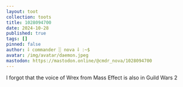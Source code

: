 ```yaml
---
layout: toot
collection: toots
title: 1028094700
date: 2024-10-28
published: true
tags: []
pinned: false
author: ⸸ commander ░ nova ⸸ :~$
avatar: /img/avatar/daemon.jpeg
mastodon: https://mastodon.online/@cmdr_nova/1028094700
---
```


I forgot that the voice of Wrex from Mass Effect is also in Guild Wars 2
